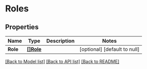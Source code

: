 # Roles

## Properties
Name | Type | Description | Notes
------------ | ------------- | ------------- | -------------
**Role** | [**[]Role**](role.md) |  | [optional] [default to null]

[[Back to Model list]](../README.md#documentation-for-models) [[Back to API list]](../README.md#documentation-for-api-endpoints) [[Back to README]](../README.md)


